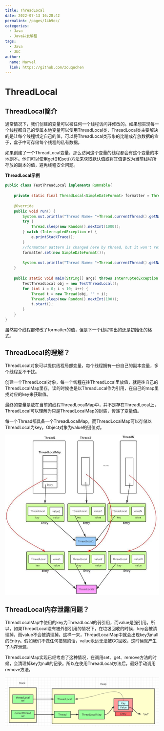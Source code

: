 ```yaml
---
title: ThreadLocal
date: 2022-07-13 16:28:42
permalink: /pages/14b9ec/
categories:
  - Java
  - Java并发编程
tags:
  - Java
  - JUC
author: 
  name: Marvel
  link: https://github.com/zouquchen
---
```

# ThreadLocal

## ThreadLocal简介

通常情况下，我们创建的变量可以被任何一个线程访问并修改的。如果想实现每一个线程都自己的专属本地变量可以使用ThreadLocal类，ThreadLocal类主要解决的是让每个线程绑定自己的值，可以将ThreadLocal类形象的比喻成存放数据的盒子，盒子中可存储每个线程的私有数据。

如果创建了一个ThreadLocal变量，那么访问这个变量的线程都会有这个变量的本地副本。他们可以使用get()和set()方法来获取默认值或将其值更改为当前线程所存放的副本的值，避免线程安全问题。

**ThreadLocal示例**

```java
public class TestThreadLocal implements Runnable{

    private static final ThreadLocal<SimpleDateFormat> formatter = ThreadLocal.withInitial(() -> new SimpleDateFormat("yyyy MMdd HHmm"));

    @Override
    public void run() {
        System.out.println("Thread Name= "+Thread.currentThread().getName()+" default Formatter = "+formatter.get().toPattern());
        try {
            Thread.sleep(new Random().nextInt(1000));
        } catch (InterruptedException e) {
            e.printStackTrace();
        }
        //formatter pattern is changed here by thread, but it won't reflect to other threads
        formatter.set(new SimpleDateFormat());

        System.out.println("Thread Name= "+Thread.currentThread().getName()+" formatter = "+formatter.get().toPattern());
    }

    public static void main(String[] args) throws InterruptedException {
        TestThreadLocal obj = new TestThreadLocal();
        for (int i = 0; i < 10; i++) {
            Thread t = new Thread(obj, "" + i);
            Thread.sleep(new Random().nextInt(100));
            t.start();
        }
    }
}
```

虽然每个线程都修改了formatter的值，但是下一个线程输出的还是初始化的格式。



## ThreadLocal的理解？

ThreadLocal对象可以提供线程局部变量，每个线程拥有一份自己的副本变量，多个线程互不干扰。

创建一个ThreadLocal对象，每一个线程在往ThreadLocal里放值，就是往自己的ThreadLocalMap里存，读的时候也是以ThreadLocal作为引用，在自己的map里找对应的key来获取值。

最终的变量是放在当前的线程ThreadLocalMap中，并不是存在ThreadLocal上，ThreadLocal可以理解为只是ThreadLocalMap的封装，传递了变量值。

每一个Thread都具备一个ThreadLocalMap，而ThreadLocalMap可以存储以ThreadLocal为key，Object对象为value的键值对。

<img src="https://raw.githubusercontent.com/zouquchen/Images/main/imgs/threadlocal%E5%8E%9F%E7%90%86%E5%9B%BE2.png" alt="ThreadLocal数据结构" style="zoom:67%;" />

## ThreadLocal内存泄露问题？

ThreadLocalMap中使用的key为ThreadLocal的弱引用，而value是强引用。所以，如果ThreadLocal没有被外部引用的情况下，在垃圾回收的时候，key会被清理掉，而value不会被清理掉。这样一来，ThreadLocalMap中就会出现key为null的Entry。假如我们不做任何措施的话，value永远无法被GC回收，这时候就产生了内存泄漏。

ThreadLocalMap实现已经考虑了这种情况，在调用set、get、remove方法的时候，会清理掉key为null的记录。所以在使用ThreadLocal方法后，最好手动调用remove方法。

<img src="https://raw.githubusercontent.com/zouquchen/Images/main/imgs/threadlocal%E5%8E%9F%E7%90%86%E5%9B%BE.png" alt="image.png" style="zoom:67%;" />
